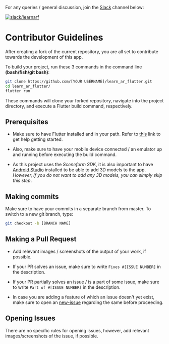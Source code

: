 For any queries / general discussion, join the [Slack](https://slack.com/intl/en-in/) channel below:

[![slack/learnarf](https://img.shields.io/badge/slack-@learnarf-green.svg?logo=slack)](https://join.slack.com/t/learnarf/shared_invite/enQtODYyMjAzMjY3MjU0LWM4YjRlNDlkNDM2ZGZkY2MzMzk5OTQ5ZmVhYmQzZmYyMTU5MGE2MTk4ZWMwZGQ1MDg4MmZjNjlkNzAwNTg0OTk)

# Contributor Guidelines

After creating a fork of the current repository, you are all set to contribute towards the development of this app.

To build your project, run these 3 commands in the command line **(bash/fish/git bash)**:
```bash
git clone https://github.com/[YOUR USERNAME]/learn_ar_flutter.git
cd learn_ar_flutter/
flutter run
```

These commands will clone your forked repository, navigate into the project directory, and execute a Flutter build command, respectively.

## Prerequisites

* Make sure to have Flutter installed and in your path. Refer to [this](https://flutter.dev/docs/get-started/install) link to get help getting started.

* Also, make sure to have your mobile device connected / an emulator up and running before executing the build command.

* As this project uses the *Sceneform SDK*, it is also important to have [Android Studio](https://developer.android.com/studio) installed to be able to add 3D models to the app. *However, if you do not want to add any 3D models, you can simply skip this step*.

## Making commits

Make sure to have your commits in a separate branch from master. To switch to a new git branch, type:
```bash
git checkout -b [BRANCH NAME]
```

## Making a Pull Request

* Add relevant images / screenshots of the output of your work, if possible.

* If your PR solves an issue, make sure to write `Fixes #[ISSUE NUMBER]` in the description.

* If your PR partially solves an issue / is a part of some issue, make sure to write `Part of #[ISSUE NUMBER]` in the description.

* In case you are adding a feature of which an issue doesn't yet exist, make sure to open an [new-issue](https://github.com/akshansh2000/learn_ar_flutter/issues/new) regarding the same before proceeding.

## Opening Issues

There are no specific rules for opening issues, however, add relevant images/screenshots of the issue, if possible.
